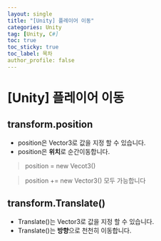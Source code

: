```yaml
---
layout: single
title: "[Unity] 플레이어 이동"
categories: Unity
tag: [Unity, C#]
toc: true
toc_sticky: true
toc_label: 목차
author_profile: false
---
```


#  [Unity] 플레이어 이동

## transform.position

 - position은 Vector3로 값을 지정 할 수 있습니다.
 - position은 **위치**로 순간이동합니다.
 > position = new Vecot3()
   
 > position += new Vector3() 모두 가능합니다

## transform.Translate()
- Translate()는 Vector3로 값을 지정 할 수 있습니다.
- Translate()는 **방향**으로 천천히 이동합니다.
